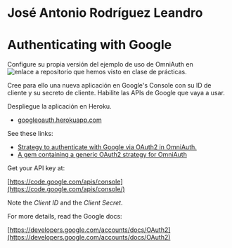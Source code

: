 # José Antonio Rodríguez Leandro
# Authenticating with Google

Configure su propia versión del ejemplo de uso de OmniAuth en ![enlace a repositorio](https://github.com/crguezl/omniauth-google-oauth2-sample "enlace a repositorio") que hemos visto en clase de prácticas.

Cree para ello una nueva aplicación en Google's Console con su ID de cliente y su secreto de cliente. Habilite las APIs de Google que vaya a usar.

Despliegue la aplicación en Heroku. 
* [googleoauth.herokuapp.com](http://googleoauth.herokuapp.com)


See these links:

* [Strategy to authenticate with Google via OAuth2 in OmniAuth.](https://github.com/zquestz/omniauth-google-oauth2)
* [A gem containing a generic OAuth2 strategy for OmniAuth](https://github.com/intridea/omniauth-oauth2) 

Get your API key at: 

[https://code.google.com/apis/console](https://code.google.com/apis/console/)

Note the *Client ID* and the *Client Secret*.

For more details, read the Google docs: 

[https://developers.google.com/accounts/docs/OAuth2](https://developers.google.com/accounts/docs/OAuth2)
